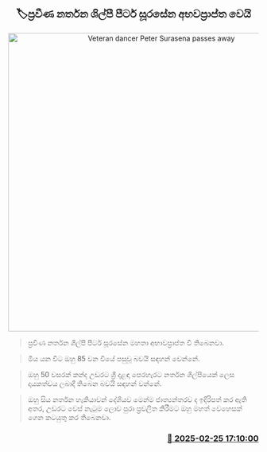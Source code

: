 <p align='center'><b><h2 align='center' title='Veteran dancer Peter Surasena passes away'>🏷ප්‍රවීණ නර්තන ශිල්පී පීටර් සූරසේන අභවප්‍රාප්ත වෙයි</h2></b></p>
<p align='center'><img src='https://helakuru.sgp1.cdn.digitaloceanspaces.com/esana/images/lib/piter-suriyasena.jpg' width='600' alt='Veteran dancer Peter Surasena passes away'></p>

> ප්‍රවීණ නර්තන ශිල්පී පීටර් සූරසේන මහතා අභාවප්‍රාප්ත වී තිබෙනවා.

> මිය යන විට ඔහු 85 වන වියේ පසුවූ බවයි සඳහන් වෙන්නේ.

> ඔහු 50 වසරක් කන්ද උඩරට ශ්‍රී දළඳා පෙරහැරට නර්තන ශිල්පියෙක් ලෙස දායකත්වය ලබාදී තිබෙන බවයි සඳහන් වන්නේ.

> ඔහු සිය නර්තන හැකියාවන් දේශියව මෙන්ම ජාත්‍යන්තරව ද ඉදිරිපත් කර ඇති අතර, ‍උඩරට වෙස් නැටුම ලොව පුරා ප්‍රචලිත කිරීමට ඔහු මහත් වෙහෙසක් ගෙන කටයුතු කර තිබෙනවා.



<h3 align='right'><a href='https://www.helakuru.lk/esana/p/107810/'>📅 2025-02-25 17:10:00</a></h3>
